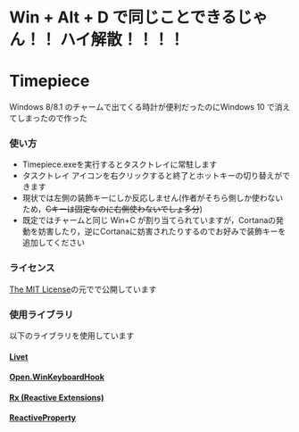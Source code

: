 # Win + Alt + D で同じことできるじゃん！！ ハイ解散！！！！

# Timepiece

Windows 8/8.1 のチャームで出てくる時計が便利だったのにWindows 10 で消えてしまったので作った

### 使い方

- Timepiece.exeを実行するとタスクトレイに常駐します
- タスクトレイ アイコンを右クリックすると終了とホットキーの切り替えができます
- 現状では左側の装飾キーにしか反応しません(作者がそちら側しか使わないため，~~Cキーは固定なのに右側使わないでしょ多分~~)
- 既定ではチャームと同じ Win+C が割り当てられていますが，Cortanaの発動を妨害したり，逆にCortanaに妨害されたりするのでお好みで装飾キーを追加してください


### ライセンス

[The MIT License](LICENSE)の元でで公開しています


### 使用ライブラリ

以下のライブラリを使用しています

#### [Livet](http://ugaya40.hateblo.jp/entry/Livet)

#### [Open.WinKeyboardHook](https://github.com/lontivero/Open.WinKeyboardHook/)

#### [Rx (Reactive Extensions)](https://rx.codeplex.com/)

#### [ReactiveProperty](http://reactiveproperty.codeplex.com/)
